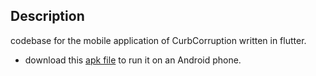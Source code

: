 ## Description
codebase for the mobile application of CurbCorruption written in flutter.
* download this [apk file](https://github.com/Nipunnyka/CurbCorruption/blob/master/SIH-Mobile-App/sih_app-2.apk) to run it on an Android phone.
